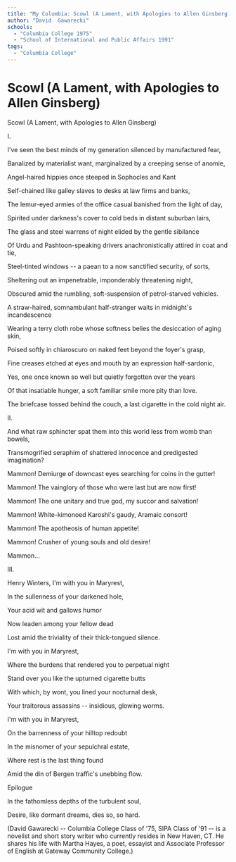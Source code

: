 ```yaml
---
title: "My Columbia: Scowl (A Lament, with Apologies to Allen Ginsberg)"
author: "David  Gawarecki"
schools:
  - "Columbia College 1975"
  - "School of International and Public Affairs 1991"
tags:
  - "Columbia College"
---
```


# Scowl (A Lament, with Apologies to Allen Ginsberg)

Scowl (A Lament, with Apologies to Allen Ginsberg)

I.

I've seen the best minds of my generation silenced by manufactured fear,

Banalized by materialist want, marginalized by a creeping sense of anomie,

Angel-haired hippies once steeped in Sophocles and Kant

Self-chained like galley slaves to desks at law firms and banks,

The lemur-eyed armies of the office casual banished from the light of day,

Spirited under darkness's cover to cold beds in distant suburban lairs,

The glass and steel warrens of night elided by the gentle sibilance

Of Urdu and Pashtoon-speaking drivers anachronistically attired in coat and tie,

Steel-tinted windows -- a paean to a now sanctified security, of sorts,

Sheltering out an impenetrable, imponderably threatening night,

Obscured amid the rumbling, soft-suspension of petrol-starved vehicles.

A straw-haired, somnambulant half-stranger waits in midnight's incandescence

Wearing a terry cloth robe whose softness belies the desiccation of aging skin,

Poised softly in chiaroscuro on naked feet beyond the foyer's grasp,

Fine creases etched at eyes and mouth by an expression half-sardonic,

Yes, one once known so well but quietly forgotten over the years

Of that insatiable hunger, a soft familiar smile more pity than love.

The briefcase tossed behind the couch, a last cigarette in the cold night air.

II.

And what raw sphincter spat them into this world less from womb than bowels,

Transmogrified seraphim of shattered innocence and predigested imagination?

Mammon!  Demiurge of downcast eyes searching for coins in the gutter!

Mammon!  The vainglory of those who were last but are now first!

Mammon!  The one unitary and true god, my succor and salvation!

Mammon!  White-kimonoed Karoshi's gaudy, Aramaic consort!

Mammon!  The apotheosis of human appetite!

Mammon!  Crusher of young souls and old desire!

Mammon...

III.

Henry Winters, I'm with you in Maryrest,

In the sullenness of your darkened hole,

Your acid wit and gallows humor

Now leaden among your fellow dead

Lost amid the triviality of their thick-tongued silence.

I'm with you in Maryrest,

Where the burdens that rendered you to perpetual night

Stand over you like the upturned cigarette butts

With which, by wont, you lined your nocturnal desk,

Your traitorous assassins -- insidious, glowing worms.

I'm with you in Maryrest,

On the barrenness of your hilltop redoubt

In the misnomer of your sepulchral estate,

Where rest is the last thing found

Amid the din of Bergen traffic's unebbing flow.

Epilogue

In the fathomless depths of the turbulent soul,

Desire, like dormant dreams, dies so, so hard.

(David Gawarecki -- Columbia College Class of '75, SIPA Class of '91 -- is a novelist and short story writer who currently resides in New Haven, CT.  He shares his life with Martha Hayes, a poet, essayist and Associate Professor of English at Gateway Community College.)
